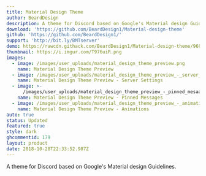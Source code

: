 ```yaml
---
title: Material Design Theme
author: BeardDesign
description: A theme for Discord based on Google's Material design Guidelines.
download: 'https://github.com/BeardDesign1/Material-design-theme'
github: 'https://github.com/BeardDesign1/'
support: 'http://bit.ly/BMTserver'
demo: https://rawcdn.githack.com/BeardDesign1/Material-design-theme/968226753d5c86cad8673294a50fb9099046eddc/Beard's-Material-theme-for-Discord.theme.css
thumbnail: https://i.imgur.com/T976uiR.png
images:
  - image: /images/user_uploads/material_design_theme_preview.png
    name: Material Design Theme Preview
  - image: /images/user_uploads/material_design_theme_preview_-_server_settings.png
    name: Material Design Theme Preview - Server Settings
  - image: >-
      /images/user_uploads/material_design_theme_preview_-_pinned_mesaages_popup.png
    name: Material Design Theme Preview - Pinned Messages
  - image: /images/user_uploads/material_design_theme_preview_-_animations.png
    name: Material Design Theme Preview - Animations
auto: true
status: Updated
featured: true
style: dark
ghcommentid: 179
layout: product
date: 2018-10-28T22:33:52.987Z
---
```

A theme for Discord based on Google's Material design Guidelines.